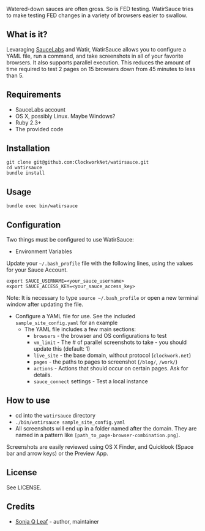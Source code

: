 Watered-down sauces are often gross. So is FED testing. WatirSauce tries to make testing FED changes in a variety of browsers easier to swallow. 

## What is it?

Levaraging [SauceLabs](https://saucelabs.com) and Watir, WatirSauce allows you to configure a YAML file, run a command, and take screenshots in all of your favorite browsers. It also supports parallel execution. This reduces the amount of time required to test 2 pages on 15 browsers down from 45 minutes to less than 5.

## Requirements

* SauceLabs account
* OS X, possibly Linux. Maybe Windows?
* Ruby 2.3+ 
* The provided code

## Installation

```
git clone git@github.com:ClockworkNet/watirsauce.git
cd watirsauce
bundle install
```

## Usage

```
bundle exec bin/watirsauce
```

## Configuration

Two things must be configured to use WatirSauce:

* Environment Variables

Update your `~/.bash_profile` file with the following lines, using the values for your Sauce Account.

    export SAUCE_USERNAME=<your_sauce_username>
    export SAUCE_ACCESS_KEY=<your_sauce_access_key>

Note: It is necessary to type `source ~/.bash_profile` or open a new terminal window after updating the file.

  * Configure a YAML file for use. See the included `sample_site_config.yaml` for an example
      * The YAML file includes a few main sections:
        * `browsers` - the browser and OS configurations to test
        * `vm_limit` - The # of parallel screenshots to take - you should update this (default: 1)
        * `live_site` - the base domain, without protocol (`clockwork.net`)
        * `pages` - the paths to pages to screenshot (`/blog/`, `/work/`)
        * `actions` - Actions that should occur on certain pages. Ask for details.
        * `sauce_connect` settings - Test a local instance

## How to use
* cd into the `watirsauce` directory
* `./bin/watirsauce sample_site_config.yaml`
* All screenshots will end up in a folder named after the domain. They are named in a pattern like `[path_to_page-browser-combination.png]`.

Screenshots are easily reviewed using OS X Finder, and Quicklook (Space bar and arrow keys) or the Preview App.

## License

See LICENSE.

## Credits

 * [Sonja Q Leaf](https://github.com/sonjaq) - author, maintainer
